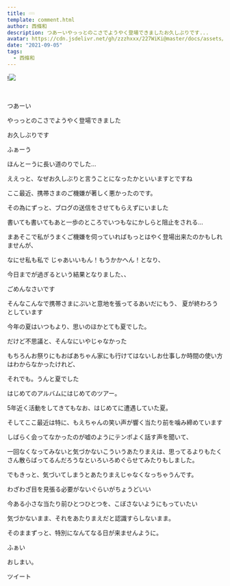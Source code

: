 ```yaml
---
title: 𓄵
template: comment.html
author: 西條和
description: つあーいやっっとのこさでようやく登場できましたお久しぶりです...
avatar: https://cdn.jsdelivr.net/gh/zzzhxxx/227WiKi@master/docs/assets/photo/avatar/nagomi.jpg
date: "2021-09-05"
tags:
  - 西條和
---
```


!![](https://cdn.jsdelivr.net/gh/227WiKi/227WiKi-image@master/blog-image/nagomi-2021-09-05_1.jpg)



  ﻿


















つあーい



















やっっとのこさでようやく登場できました















お久しぶりです














ふぁーう

















ほんとーうに長い道のりでした…


















ええっと、なぜお久しぶりと言うことになったかといいますとですね






















ここ最近、携帯さまのご機嫌が著しく悪かったのです。















その為にずっと、ブログの送信をさせてもらえずにいました

















書いても書いてもあと一歩のところでいつもなにかしらと阻止をされる…

























まあそこで私がうまくご機嫌を伺っていればもっとはやく登場出来たのかもしれませんが、
















なにせ私も私で
じゃあいいもん！もうかかへん！となり、










今日までが過ぎるという結果となりました、、



















ごめんなさいです





























そんなこんなで携帯さまにぷいと意地を張ってるあいだにもう、
夏が終わろうとしています


























今年の夏はいつもより、思いのほかとても夏でした。
















だけど不思議と、そんなにいやじゃなかった

















もちろんお祭りにもおばあちゃん家にも行けてはないしお仕事しか時間の使い方はわからなかったけれど、

それでも。うんと夏でした
















はじめてのアルバムにはじめてのツアー。





5年近く活動をしてきてもなお、はじめてに遭遇していた夏。













そしてここ最近は特に、もえちゃんの笑い声が響く当たり前を噛み締めています













しばらく会ってなかったのが嘘のようにテンポよく話す声を聞いて、














一回なくなってみないと気づかないこういうあたりまえは、思ってるよりもたくさん散らばってるんだろうなといろいろめぐらせてみたりもしました。






















でもきっと、気づいてしまうとあたりまえじゃなくなっちゃうんです。



























わざわざ目を見張る必要がないぐらいがちょうどいい


















今ある小さな当たり前ひとつひとつを、こぼさないようにもっていたい




















気づかないまま、それをあたりまえだと認識すらしないまま。
































そのままずっと、特別になんてなる日が来ませんように。

































ふぁい




























おしまい。


ツイート



